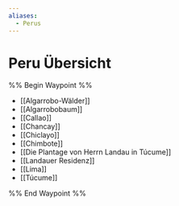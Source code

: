 ```yaml
---
aliases:
  - Perus
---
```

# Peru Übersicht











%% Begin Waypoint %%
- [[Algarrobo-Wälder]]
- [[Algarrobobaum]]
- [[Callao]]
- [[Chancay]]
- [[Chiclayo]]
- [[Chimbote]]
- [[Die Plantage von Herrn Landau in Túcume]]
- [[Landauer Residenz]]
- [[Lima]]
- [[Túcume]]

%% End Waypoint %%